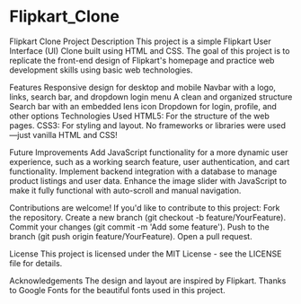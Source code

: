 # Flipkart_Clone
Flipkart Clone
Project Description
This project is a simple Flipkart User Interface (UI) Clone built using HTML and CSS. The goal of this project is to replicate the front-end design of Flipkart's homepage and practice web development skills using basic web technologies.

Features
Responsive design for desktop and mobile
Navbar with a logo, links, search bar, and dropdown login menu
A clean and organized structure
Search bar with an embedded lens icon
Dropdown for login, profile, and other options
Technologies Used
HTML5: For the structure of the web pages.
CSS3: For styling and layout.
No frameworks or libraries were used—just vanilla HTML and CSS!

Future Improvements
Add JavaScript functionality for a more dynamic user experience, such as a working search feature, user authentication, and cart functionality.
Implement backend integration with a database to manage product listings and user data.
Enhance the image slider with JavaScript to make it fully functional with auto-scroll and manual navigation.

Contributions are welcome! If you'd like to contribute to this project:
Fork the repository.
Create a new branch (git checkout -b feature/YourFeature).
Commit your changes (git commit -m 'Add some feature').
Push to the branch (git push origin feature/YourFeature).
Open a pull request.

License
This project is licensed under the MIT License - see the LICENSE file for details.

Acknowledgements
The design and layout are inspired by Flipkart.
Thanks to Google Fonts for the beautiful fonts used in this project.
